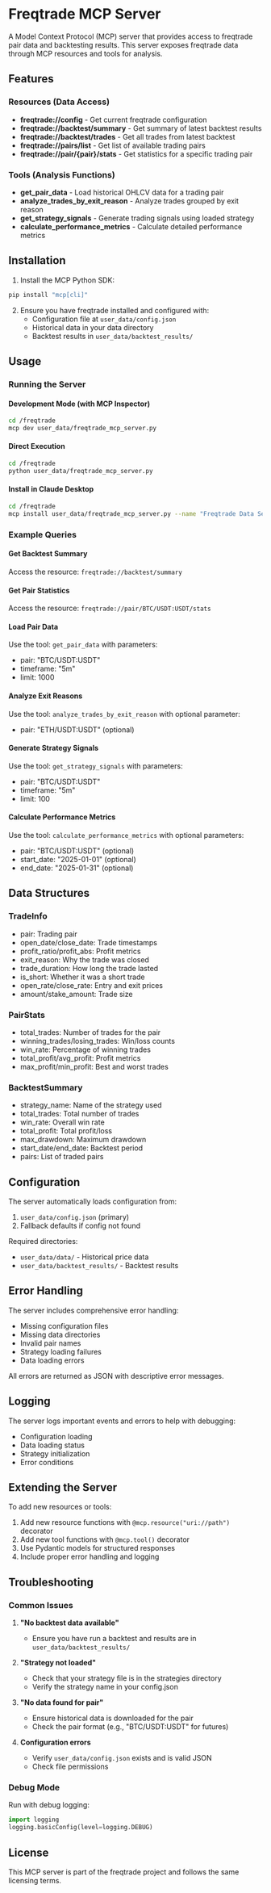 # Freqtrade MCP Server

A Model Context Protocol (MCP) server that provides access to freqtrade pair data and backtesting results. This server exposes freqtrade data through MCP resources and tools for analysis.

## Features

### Resources (Data Access)
- **freqtrade://config** - Get current freqtrade configuration
- **freqtrade://backtest/summary** - Get summary of latest backtest results
- **freqtrade://backtest/trades** - Get all trades from latest backtest
- **freqtrade://pairs/list** - Get list of available trading pairs
- **freqtrade://pair/{pair}/stats** - Get statistics for a specific trading pair

### Tools (Analysis Functions)
- **get_pair_data** - Load historical OHLCV data for a trading pair
- **analyze_trades_by_exit_reason** - Analyze trades grouped by exit reason
- **get_strategy_signals** - Generate trading signals using loaded strategy
- **calculate_performance_metrics** - Calculate detailed performance metrics

## Installation

1. Install the MCP Python SDK:
```bash
pip install "mcp[cli]"
```

2. Ensure you have freqtrade installed and configured with:
   - Configuration file at `user_data/config.json`
   - Historical data in your data directory
   - Backtest results in `user_data/backtest_results/`

## Usage

### Running the Server

#### Development Mode (with MCP Inspector)
```bash
cd /freqtrade
mcp dev user_data/freqtrade_mcp_server.py
```

#### Direct Execution
```bash
cd /freqtrade
python user_data/freqtrade_mcp_server.py
```

#### Install in Claude Desktop
```bash
cd /freqtrade
mcp install user_data/freqtrade_mcp_server.py --name "Freqtrade Data Server"
```

### Example Queries

#### Get Backtest Summary
Access the resource: `freqtrade://backtest/summary`

#### Get Pair Statistics
Access the resource: `freqtrade://pair/BTC/USDT:USDT/stats`

#### Load Pair Data
Use the tool: `get_pair_data` with parameters:
- pair: "BTC/USDT:USDT"
- timeframe: "5m"
- limit: 1000

#### Analyze Exit Reasons
Use the tool: `analyze_trades_by_exit_reason` with optional parameter:
- pair: "ETH/USDT:USDT" (optional)

#### Generate Strategy Signals
Use the tool: `get_strategy_signals` with parameters:
- pair: "BTC/USDT:USDT"
- timeframe: "5m"
- limit: 100

#### Calculate Performance Metrics
Use the tool: `calculate_performance_metrics` with optional parameters:
- pair: "BTC/USDT:USDT" (optional)
- start_date: "2025-01-01" (optional)
- end_date: "2025-01-31" (optional)

## Data Structures

### TradeInfo
- pair: Trading pair
- open_date/close_date: Trade timestamps
- profit_ratio/profit_abs: Profit metrics
- exit_reason: Why the trade was closed
- trade_duration: How long the trade lasted
- is_short: Whether it was a short trade
- open_rate/close_rate: Entry and exit prices
- amount/stake_amount: Trade size

### PairStats
- total_trades: Number of trades for the pair
- winning_trades/losing_trades: Win/loss counts
- win_rate: Percentage of winning trades
- total_profit/avg_profit: Profit metrics
- max_profit/min_profit: Best and worst trades

### BacktestSummary
- strategy_name: Name of the strategy used
- total_trades: Total number of trades
- win_rate: Overall win rate
- total_profit: Total profit/loss
- max_drawdown: Maximum drawdown
- start_date/end_date: Backtest period
- pairs: List of traded pairs

## Configuration

The server automatically loads configuration from:
1. `user_data/config.json` (primary)
2. Fallback defaults if config not found

Required directories:
- `user_data/data/` - Historical price data
- `user_data/backtest_results/` - Backtest results

## Error Handling

The server includes comprehensive error handling:
- Missing configuration files
- Missing data directories
- Invalid pair names
- Strategy loading failures
- Data loading errors

All errors are returned as JSON with descriptive error messages.

## Logging

The server logs important events and errors to help with debugging:
- Configuration loading
- Data loading status
- Strategy initialization
- Error conditions

## Extending the Server

To add new resources or tools:

1. Add new resource functions with `@mcp.resource("uri://path")` decorator
2. Add new tool functions with `@mcp.tool()` decorator
3. Use Pydantic models for structured responses
4. Include proper error handling and logging

## Troubleshooting

### Common Issues

1. **"No backtest data available"**
   - Ensure you have run a backtest and results are in `user_data/backtest_results/`

2. **"Strategy not loaded"**
   - Check that your strategy file is in the strategies directory
   - Verify the strategy name in your config.json

3. **"No data found for pair"**
   - Ensure historical data is downloaded for the pair
   - Check the pair format (e.g., "BTC/USDT:USDT" for futures)

4. **Configuration errors**
   - Verify `user_data/config.json` exists and is valid JSON
   - Check file permissions

### Debug Mode

Run with debug logging:
```python
import logging
logging.basicConfig(level=logging.DEBUG)
```

## License

This MCP server is part of the freqtrade project and follows the same licensing terms.
